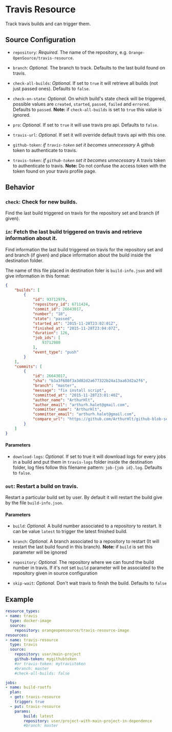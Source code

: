 # Travis Resource

Track travis builds and can trigger them.

## Source Configuration

* `repository`: *Required.* The name of the repository, e.g. `Orange-OpenSource/travis-resource`.

* `branch`: *Optional.* The branch to track. Defaults to the last build found on travis.

* `check-all-builds`: *Optional.* If set to `true` it will retrieve all builds (not just passed ones). Defaults to `false`.

* `check-on-state`: *Optional.* On which build's state check will be triggered, possible values are `created`, `started`, `passed`,
`failed` and `errored`. Defaults to `passed`. **Note:** if `check-all-builds` is set to `true` this value is ignored.

* `pro`: *Optional.* If set to `true` it will use travis pro api. Defaults to `false`.

* `travis-url`: *Optional.* If set it will override default travis api with this one.

* `github-token`: *if `travis-token` set it becomes unnecessary* A github token to authenticate to travis.

* `travis-token`: *if `github-token` set it becomes unnecessary* A travis token to authenticate to travis. **Note:** Do not confuse the access token with the token found on your travis profile page.


## Behavior

### `check`: Check for new builds.

Find the last build triggered on travis for the repository set and branch (if given).


### `in`: Fetch the last build triggered on travis and retrieve information about it.

Find information the last build triggered on travis for the repository set and and branch (if given) and place information about the build inside the destination folder.

The name of this file placed in destination foler is `build-info.json` and will give information in this format:

```json
{
	"builds": [
		{
			"id": 93712979,
			"repository_id": 6711424,
			"commit_id": 26643017,
			"number": "18",
			"state": "passed",
			"started_at": "2015-11-28T23:02:01Z",
			"finished_at": "2015-11-28T23:04:07Z",
			"duration": 126,
			"job_ids": [
				93712980
			],
			"event_type": "push"
		}
	],
	"commits": [
		{
			"id": 26643017,
			"sha": "b3a3f680f3a3d02d2a677322b24a13aa63d2a2f6",
			"branch": "master",
			"message": "fix install script",
			"committed_at": "2015-11-28T23:01:40Z",
			"author_name": "ArthurHlt",
			"author_email": "arthurh.halet@gmail.com",
			"committer_name": "ArthurHlt",
			"committer_email": "arthurh.halet@gmail.com",
			"compare_url": "https://github.com/ArthurHlt/github-blob-sender/compare/712868bf61f0...b3a3f680f3a3"
		}
	]
}
```

#### Parameters

* `download-logs`: *Optional.* If set to true it will download logs for every jobs in a build and put them in `travis-logs` folder inside the destination folder, log files follow this filename pattern: `job-{job id}.log`. Defaults to `false`.

### `out`: Restart a build on travis.

Restart a particular build set by user.
By default it will restart the build give by the file `build-info.json`.

#### Parameters

* `build`: *Optional.* A build number associated to a repository to restart. It can be value `latest` to trigger the latest finished build.

* `branch`: *Optional.* A branch associated to a repository to restart (It will restart the last build found in this branch). **Note:** if `build` is set this parameter will be ignored

* `repository`: *Optional.* The repository where we can found the build number in travis. If it's not set `build` parameter will be associated to the repository given in source configuration

* `skip-wait`: *Optional.* Don't wait travis to finish the build. Defaults to `false`

## Example

``` yaml
resource_types:
- name: travis
  type: docker-image
  source:
    repository: orangeopensource/travis-resource-image
resources:
- name: travis-resource
  type: travis
  source:
    repository: user/main-project
    github-token: mygithubtoken
    #or travis-token: mytravistoken
    #branch: master
    #check-all-builds: false

jobs:
- name: build-rootfs
  plan:
  - get: travis-resource
    trigger: true
  - put: travis-resource
    params:
        build: latest
        repository: user/project-with-main-project-in-dependence
        #branch: master
```
